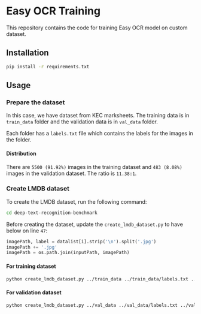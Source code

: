 # Easy OCR Training

This repository contains the code for training Easy OCR model on custom dataset.

## Installation

```bash
pip install -r requirements.txt
```

## Usage

### Prepare the dataset

In this case, we have dataset from KEC marksheets. The training data is in `train_data` folder and the validation data is in `val_data` folder.

Each folder has a `labels.txt` file which contains the labels for the images in the folder.

#### Distribution

There are `5500 (91.92%)` images in the training dataset and `483 (8.08%)` images in the validation dataset. The ratio is `11.38:1`.


### Create LMDB dataset

To create the LMDB dataset, run the following command:

```bash
cd deep-text-recognition-benchmark
```

Before creating the dataset, update the `create_lmdb_dataset.py` to have below on line `47`:

```python
imagePath, label = datalist[i].strip('\n').split('.jpg')
imagePath += '.jpg'
imagePath = os.path.join(inputPath, imagePath)
```

#### For training dataset

```bash
python create_lmdb_dataset.py ../train_data ../train_data/labels.txt ../train_lmdb
```

#### For validation dataset

```bash
python create_lmdb_dataset.py ../val_data ../val_data/labels.txt ../val_lmdb
```